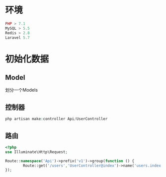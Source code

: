 # 环境
```php
PHP > 7.1
MySQL > 5.5
Redis > 2.8
Laravel 5.7
```

# 初始化数据

## Model
划分一个Models

## 控制器
```php
php artisan make:controller Api/UserController
```

## 路由
```php
<?php
use Illuminate\Http\Request;

Route::namespace('Api')->prefix('v1')->group(function () {
        Route::get('/users','UserController@index')->name('users.index');
});
```

